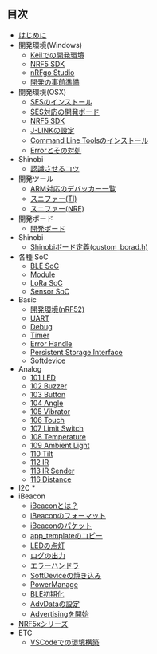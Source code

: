 ## 目次
* [はじめに](README.md)
* 開発環境(Windows)
	* [Keilでの開発環境](./Environment/Windows/Keil/Step1_Keil_MDK-ARM_install.md)
	* [NRF5 SDK](./Environment/Windows/Keil/Step2_SDK_Download.md)
	* [nRFgo Studio](./Environment/Windows/Keil/Step3_NRFgoStudio_install.md)
	* [開発の事前準備](./Environment/Windows/Keil/Step4_SDK_Preparation.md)
* 開発環境(OSX)
	* [SESのインストール](./Environment/Mac/Segger.md)
	* [SES対応の開発ボード](./Environment/Mac/Segger_board.md)
	* [NRF5 SDK](./Environment/Mac/NRF5_SDK.md)
	* [J-LINKの設定](./Environment/Mac/JLINK.md)
	* [Command Line Toolsのインストール](./Environment/Mac/CommandLineTool_install.md)
	* [Errorとその対処](./Environment/Mac/error.md)
* Shinobi
	* [認識させるコツ](./recognize.md)
* 開発ツール
	* [ARM対応のデバッカー一覧](./Environment/JTAG/debugger.md)
	* [スニファー(TI)](./Environment/Sniffer/sniffer.md)
	* [スニファー(NRF)](./Environment/Sniffer/sniffer_nrf.md)
* 開発ボード
	* [開発ボード](./Environment/Board/board.md)
* Shinobi
	* [Shinobiボード定義(custom_borad.h)](./Environment/Shinobi/Shinobi_CustomBoard.md)
* 各種 SoC
	* [BLE SoC](./chip/chiplist.md)
	* [Module](./module/modulenordic.md)
	* [LoRa SoC](./chip/loralist.md)
	* [Sensor SoC](./chip/sensor.md)
* Basic
	* [開発環境(nRF52)](./basic/dev_nrf52.md)
	* [UART](./basic/uart.md)
	* [Debug](./basic/debug.md)
	* [Timer](./basic/timer.md)
	* [Error Handle](./basic/error.md)
	* [Persistent Storage Interface](./basic/pstorage.md)
	* [Softdevice](./basic/softdevice.md)
* Analog
	* [101 LED](./brick_analog/101_brick_analog_led.md)
	* [102 Buzzer](./brick_analog/102_brick_analog_buzzer.md)
	* [103 Button](./brick_analog/103_brick_analog_button.md)
	* [104 Angle](./brick_analog/104_brick_analog_angle.md)
	* [105 Vibrator](./brick_analog/105_brick_analog_vibrator.md)
	* [106 Touch](./brick_analog/106_brick_analog_touch.md)
	* [107 Limit Switch](./brick_analog/107_brick_analog_limitswitch.md)
	* [108 Temperature](./brick_analog/108_brick_analog_temperature.md)
	* [109 Ambient Light](./brick_analog/109_brick_analog_ambientlinght.md)
	* [110 Tilt](./brick_analog/110_brick_analog_tilt.md)
	* [112 IR](./brick_analog/112_brick_analog_ir_led.md)
	* [113 IR Sender](./brick_analog/113_brick_analog_IR_receiver.md)
	* [116 Distance](./brick_analog/116_brick_analog_distance.md)
* I2C
	* 
* iBeacon
	* [iBeaconとは？](./basic/beacon.md)
	* [iBeaconのフォーマット](./basic/beaconadvparam.md)
	* [iBeaconのパケット](./basic/beaconadvdata.md)
	* [app_templateのコピー](./beacon/001_template.md)
	* [LEDの点灯](./beacon/002_led.md)
	* [ログの出力](./beacon/003_log.md)
	* [エラーハンドラ](./beacon/004_error.md)
	* [SoftDeviceの焼き込み](./beacon/005_softdevice.md)
	* [PowerManage](./beacon/006_power.md)
	* [BLE初期化](./beacon/007_init_ble.md)
	* [AdvDataの設定](./beacon/008_advdata.md)
	* [Advertisingを開始](./beacon/009_advstart.md)
* [NRF5xシリーズ](nrf.md)
* ETC
	* [VSCodeでの環境構築](./Environment/Mac/VisualStudio.md)
